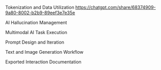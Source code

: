 
Tokenization and Data Utilization
https://chatgpt.com/share/68374909-9a80-8002-b2b9-89eef3e7e35e

AI Hallucination Management


Multimodal AI Task Execution


Prompt Design and Iteration


Text and Image Generation Workflow


Exported Interaction Documentation




